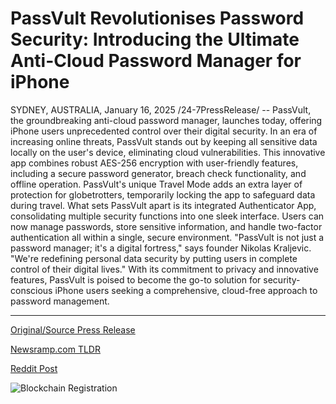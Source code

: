 # PassVult Revolutionises Password Security: Introducing the Ultimate Anti-Cloud Password Manager for iPhone

SYDNEY, AUSTRALIA, January 16, 2025 /24-7PressRelease/ -- PassVult, the groundbreaking anti-cloud password manager, launches today, offering iPhone users unprecedented control over their digital security. In an era of increasing online threats, PassVult stands out by keeping all sensitive data locally on the user's device, eliminating cloud vulnerabilities.  This innovative app combines robust AES-256 encryption with user-friendly features, including a secure password generator, breach check functionality, and offline operation. PassVult's unique Travel Mode adds an extra layer of protection for globetrotters, temporarily locking the app to safeguard data during travel.  What sets PassVult apart is its integrated Authenticator App, consolidating multiple security functions into one sleek interface. Users can now manage passwords, store sensitive information, and handle two-factor authentication all within a single, secure environment.  "PassVult is not just a password manager; it's a digital fortress," says founder Nikolas Kraljevic. "We're redefining personal data security by putting users in complete control of their digital lives."  With its commitment to privacy and innovative features, PassVult is poised to become the go-to solution for security-conscious iPhone users seeking a comprehensive, cloud-free approach to password management. 

---

[Original/Source Press Release](https://www.24-7pressrelease.com/press-release/518025/passvult-revolutionises-password-security-introducing-the-ultimate-anti-cloud-password-manager-for-iphone)
                    

[Newsramp.com TLDR](https://newsramp.com/curated-news/passvult-launches-groundbreaking-anti-cloud-password-manager-for-iphone-users/894a5b0435589b8a0fe7a6f1fab765bb) 

 



[Reddit Post](https://www.reddit.com/r/Business_NewsRamp/comments/1i2kh2u/passvult_launches_groundbreaking_anticloud/) 



![Blockchain Registration](https://cdn.newsramp.app/24-7PressRelease/qrcode/251/16/milkVrl9.webp)